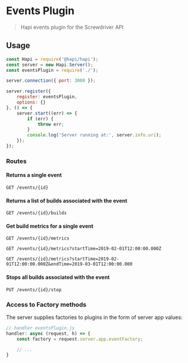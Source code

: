 # Events Plugin
> Hapi events plugin for the Screwdriver API

## Usage

```javascript
const Hapi = require('@hapi/hapi');
const server = new Hapi.Server();
const eventsPlugin = require('./');

server.connection({ port: 3000 });

server.register({
    register: eventsPlugin,
    options: {}
}, () => {
    server.start((err) => {
        if (err) {
            throw err;
        }
        console.log('Server running at:', server.info.uri);
    });
});

```

### Routes

#### Returns a single event
`GET /events/{id}`

#### Returns a list of builds associated with the event
`GET /events/{id}/builds`

#### Get build metrics for a single event
`GET /events/{id}/metrics`

`GET /events/{id}/metrics?startTime=2019-02-01T12:00:00.000Z`

`GET /events/{id}/metrics?startTime=2019-02-01T12:00:00.000Z&endTime=2019-03-01T12:00:00.000`

#### Stops all builds associated with the event
`PUT /events/{id}/stop`


### Access to Factory methods
The server supplies factories to plugins in the form of server app values:

```js
// handler eventsPlugin.js
handler: async (request, h) => {
    const factory = request.server.app.eventFactory;

    // ...
}
```
